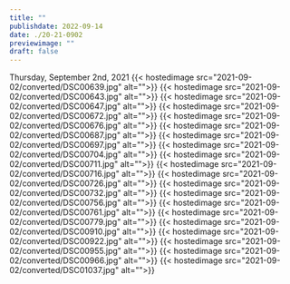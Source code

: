 ```yaml
---
title: ""
publishdate: 2022-09-14
date: ./20-21-0902
previewimage: ""
draft: false
---
```


Thursday, September 2nd, 2021
{{< hostedimage src="2021-09-02/converted/DSC00639.jpg" alt="">}}
{{< hostedimage src="2021-09-02/converted/DSC00643.jpg" alt="">}}
{{< hostedimage src="2021-09-02/converted/DSC00647.jpg" alt="">}}
{{< hostedimage src="2021-09-02/converted/DSC00672.jpg" alt="">}}
{{< hostedimage src="2021-09-02/converted/DSC00676.jpg" alt="">}}
{{< hostedimage src="2021-09-02/converted/DSC00687.jpg" alt="">}}
{{< hostedimage src="2021-09-02/converted/DSC00697.jpg" alt="">}}
{{< hostedimage src="2021-09-02/converted/DSC00704.jpg" alt="">}}
{{< hostedimage src="2021-09-02/converted/DSC00711.jpg" alt="">}}
{{< hostedimage src="2021-09-02/converted/DSC00716.jpg" alt="">}}
{{< hostedimage src="2021-09-02/converted/DSC00726.jpg" alt="">}}
{{< hostedimage src="2021-09-02/converted/DSC00732.jpg" alt="">}}
{{< hostedimage src="2021-09-02/converted/DSC00756.jpg" alt="">}}
{{< hostedimage src="2021-09-02/converted/DSC00761.jpg" alt="">}}
{{< hostedimage src="2021-09-02/converted/DSC00779.jpg" alt="">}}
{{< hostedimage src="2021-09-02/converted/DSC00910.jpg" alt="">}}
{{< hostedimage src="2021-09-02/converted/DSC00922.jpg" alt="">}}
{{< hostedimage src="2021-09-02/converted/DSC00955.jpg" alt="">}}
{{< hostedimage src="2021-09-02/converted/DSC00966.jpg" alt="">}}
{{< hostedimage src="2021-09-02/converted/DSC01037.jpg" alt="">}}
